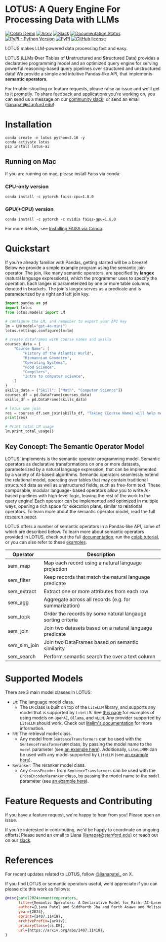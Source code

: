 # LOTUS:  A Query Engine For Processing Data with LLMs
<!--- BADGES: START --->
<!--[![Colab Demo](https://colab.research.google.com/assets/colab-badge.svg)](https://colab.research.google.com/drive/1OzoJXH13aOwNOIEemClxzNCNYnqSGxVl?usp=sharing)-->
[![Colab Demo](https://colab.research.google.com/assets/colab-badge.svg)](https://colab.research.google.com/drive/1qtmklXD_J1SSJLR86ws4GsYcLln6FZqY?usp=sharing#scrollTo=p5YByUTZqUqN)
[![Arxiv](https://img.shields.io/badge/arXiv-2407.11418-B31B1B.svg)][#arxiv-paper-package]
[![Slack](https://img.shields.io/badge/slack-lotus-purple.svg?logo=slack)][#slack]
[![Documentation Status](https://readthedocs.org/projects/lotus-ai/badge/?version=latest)](https://lotus-ai.readthedocs.io/en/latest/?badge=latest)
[![PyPI - Python Version](https://img.shields.io/pypi/pyversions/lotus-ai)][#pypi-package]
[![PyPI](https://img.shields.io/pypi/v/lotus-ai)][#pypi-package]
[![GitHub license](https://img.shields.io/badge/License-MIT-blu.svg)][#license-gh-package]

[#license-gh-package]: https://lbesson.mit-license.org/
[#arxiv-paper-package]: https://arxiv.org/abs/2407.11418
[#pypi-package]: https://pypi.org/project/lotus-ai/
[#slack]: https://join.slack.com/t/lotus-fnm8919/shared_invite/zt-2tnq6948j-juGuSIR0__fsh~kUmZ6TJw
<!--- BADGES: END --->

LOTUS makes LLM-powered data processing fast and easy. 

LOTUS (**L**LMs **O**ver **T**ables of **U**nstructured and **S**tructured Data) provides a declarative programming model and an optimized query engine for serving powerful reasoning-based query pipelines over structured and unstructured data! We provide a simple and intuitive Pandas-like API, that implements **semantic operators**. 

For trouble-shooting or feature requests, please raise an issue and we'll get to it promptly. To share feedback and applications you're working on, you can send us a message on our [community slack](https://join.slack.com/t/lotus-fnm8919/shared_invite/zt-2tnq6948j-juGuSIR0__fsh~kUmZ6TJw), or send an email (lianapat@stanford.edu).

# Installation
```
conda create -n lotus python=3.10 -y
conda activate lotus
pip install lotus-ai
```

## Running on Mac
If you are running on mac, please install Faiss via conda:

### CPU-only version
```
conda install -c pytorch faiss-cpu=1.8.0
```

### GPU(+CPU) version
```
conda install -c pytorch -c nvidia faiss-gpu=1.8.0
```
For more details, see [Installing FAISS via Conda](https://github.com/facebookresearch/faiss/blob/main/INSTALL.md#installing-faiss-via-conda).

# Quickstart
If you're already familiar with Pandas, getting started will be a breeze! Below we provide a simple example program using the semantic join operator. The join, like many semantic operators, are specified by **langex** (natural language expressions), which the programmer uses to specify the operation. Each langex is parameterized by one or more table columns, denoted in brackets. The join's langex serves as a predicate and is parameterized by a right and left join key.
```python
import pandas as pd
import lotus
from lotus.models import LM

# configure the LM, and remember to export your API key
lm = LM(model="gpt-4o-mini")
lotus.settings.configure(lm=lm)

# create dataframes with course names and skills
courses_data = {
    "Course Name": [
        "History of the Atlantic World",
        "Riemannian Geometry",
        "Operating Systems",
        "Food Science",
        "Compilers",
        "Intro to computer science",
    ]
}
skills_data = {"Skill": ["Math", "Computer Science"]}
courses_df = pd.DataFrame(courses_data)
skills_df = pd.DataFrame(skills_data)

# lotus sem join 
res = courses_df.sem_join(skills_df, "Taking {Course Name} will help me learn {Skill}")
print(res)

# Print total LM usage
lm.print_total_usage()
```


## Key Concept: The Semantic Operator Model
LOTUS' implements is the semantic operator programming model. Semantic operators as declarative transformations on one or more datasets, parameterized by a natural language expression, that can be implemented by a variety of AI-based algorithms. Semantic operators seamlessly extend the relational model, operating over tables that may contain traditional structured data as well as unstructured fields, such as free-form text. These composable, modular language- based operators allow you to write AI-based pipelines with high-level logic, leaving the rest of the work to the query engine! Each operator can be implemented and optimized in multiple ways, opening a rich space for execution plans, similar to relational operators. To learn more about the semantic operator model, read the full [research paper](https://arxiv.org/abs/2407.11418).

LOTUS offers a number of semantic operators in a Pandas-like API, some of which are described below. To learn more about semantic operators provided in LOTUS, check out the full [documentation](https://lotus-ai.readthedocs.io/en/latest/), run the [colab tutorial](https://colab.research.google.com/drive/1OzoJXH13aOwNOIEemClxzNCNYnqSGxVl?usp=sharing), or you can also refer to these [examples](https://github.com/TAG-Research/lotus/tree/main/examples/op_examples).

| Operator   | Description                                     |
|------------|-------------------------------------------------|
| sem_map      |  Map each record using a natural language projection| 
| sem_filter   | Keep records that match the natural language predicate |  
| sem_extract  | Extract one or more attributes from each row        |
| sem_agg      | Aggregate across all records (e.g. for summarization)             |
| sem_topk     | Order the records by some natural langauge sorting criteria                 |
| sem_join     | Join two datasets based on a natural language predicate       |
| sem_sim_join | Join two DataFrames based on semantic similarity             |
| sem_search   | Perform semantic search the over a text column                |


# Supported Models
There are 3 main model classes in LOTUS:
- `LM`: The language model class.
    - The `LM` class is built on top of the `LiteLLM` library, and supports any model that is supported by `LiteLLM`. See [this page](CONTRIBUTING.md) for examples of using models on `OpenAI`, `Ollama`, and `vLLM`. Any provider supported by `LiteLLM` should work. Check out [litellm's documentation](https://litellm.vercel.app) for more information.
- `RM`: The retrieval model class.
    - Any model from `SentenceTransformers` can be used with the `SentenceTransformersRM` class, by passing the model name to the `model` parameter (see [an example here](examples/op_examples/dedup.py)). Additionally, `LiteLLMRM` can be used with any model supported by `LiteLLM` (see [an example here](examples/op_examples/sim_join.py)).
- `Reranker`: The reranker model class.
    - Any `CrossEncoder` from `SentenceTransformers` can be used with the `CrossEncoderReranker` class, by passing the model name to the `model` parameter (see [an example here](examples/op_examples/search.py)).

# Feature Requests and Contributing
If you have a feature request, we're happy to hear from you! Please open an issue.

If you're interested in contributing, we'd be happy to coordinate on ongoing efforts! Please send an email to Liana (lianapat@stanford.edu) or reach out on our [slack](https://join.slack.com/t/lotus-fnm8919/shared_invite/zt-2tnq6948j-juGuSIR0__fsh~kUmZ6TJw). 

# References
For recent updates related to LOTUS, follow [@lianapatel_](https://x.com/lianapatel_) on X.

If you find LOTUS or semantic operators useful, we'd appreciate if you can please cite this work as follows:
```bibtex
@misc{patel2024semanticoperators,
      title={Semantic Operators: A Declarative Model for Rich, AI-based Analytics Over Text Data},
      author={Liana Patel and Siddharth Jha and Parth Asawa and Melissa Pan and Carlos Guestrin and Matei Zaharia},
      year={2024},
      eprint={2407.11418},
      archivePrefix={arXiv},
      primaryClass={cs.DB},
      url={https://arxiv.org/abs/2407.11418},
}
```
